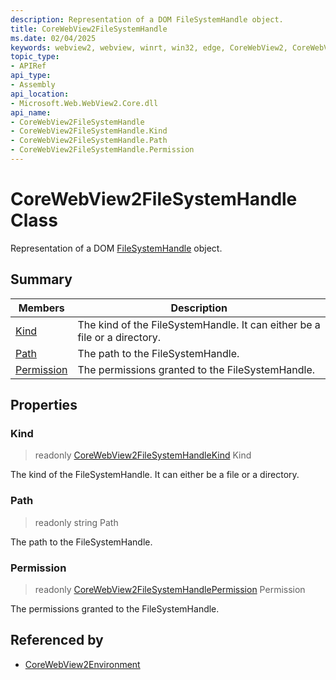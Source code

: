 ```yaml
---
description: Representation of a DOM FileSystemHandle object.
title: CoreWebView2FileSystemHandle
ms.date: 02/04/2025
keywords: webview2, webview, winrt, win32, edge, CoreWebView2, CoreWebView2Controller, browser control, edge html, CoreWebView2FileSystemHandle
topic_type:
- APIRef
api_type:
- Assembly
api_location:
- Microsoft.Web.WebView2.Core.dll
api_name:
- CoreWebView2FileSystemHandle
- CoreWebView2FileSystemHandle.Kind
- CoreWebView2FileSystemHandle.Path
- CoreWebView2FileSystemHandle.Permission
---
```


# CoreWebView2FileSystemHandle Class



Representation of a DOM [FileSystemHandle](https://developer.mozilla.org/docs/Web/API/FileSystemHandle) object.

## Summary

Members|Description
--|--
[Kind](#kind) | The kind of the FileSystemHandle. It can either be a file or a directory.
[Path](#path) | The path to the FileSystemHandle.
[Permission](#permission) | The permissions granted to the FileSystemHandle.

## Properties

### Kind

> readonly  [CoreWebView2FileSystemHandleKind](corewebview2filesystemhandlekind.md) Kind

The kind of the FileSystemHandle. It can either be a file or a directory.

### Path

> readonly  string Path

The path to the FileSystemHandle.

### Permission

> readonly  [CoreWebView2FileSystemHandlePermission](corewebview2filesystemhandlepermission.md) Permission

The permissions granted to the FileSystemHandle.






## Referenced by

- [CoreWebView2Environment](corewebview2environment.md)
